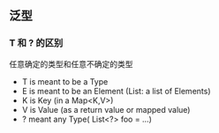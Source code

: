 ## 泛型

### T 和 ? 的区别

任意确定的类型和任意不确定的类型

* T is meant to be a Type
* E is meant to be an Element (List<E>: a list of Elements)
* K is Key (in a Map<K,V>)
* V is Value (as a return value or mapped value)
* ? meant any Type( List<?> foo = …)

